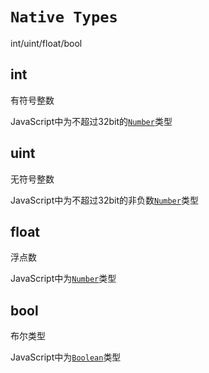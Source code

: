 # `Native Types`

int/uint/float/bool

## int

有符号整数

JavaScript中为不超过32bit的[`Number`]类型

## uint

无符号整数

JavaScript中为不超过32bit的非负数[`Number`]类型

## float

浮点数

JavaScript中为[`Number`]类型

## bool

布尔类型

JavaScript中为[`Boolean`]类型

[`Number`]: https://developer.mozilla.org/en-US/docs/Web/JavaScript/Reference/Global_Objects/Number
[`Boolean`]: https://developer.mozilla.org/en-US/docs/Web/JavaScript/Reference/Global_Objects/Boolean
